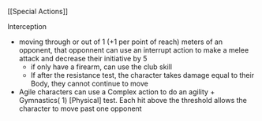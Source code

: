 [[Special Actions]]

Interception
- moving through or out of 1 (+1 per point of reach) meters of an opponent, that opponnent can use an interrupt action to make a melee attack and decrease their initiative by 5
	- if only have a firearm, can use the club skill
	- If after the resistance test, the character takes damage equal to their Body, they cannot continue to move
- Agile characters can use a Complex action to do an agility + Gymnastics( 1) [Physical] test. Each hit above the threshold allows the character to move past one opponent